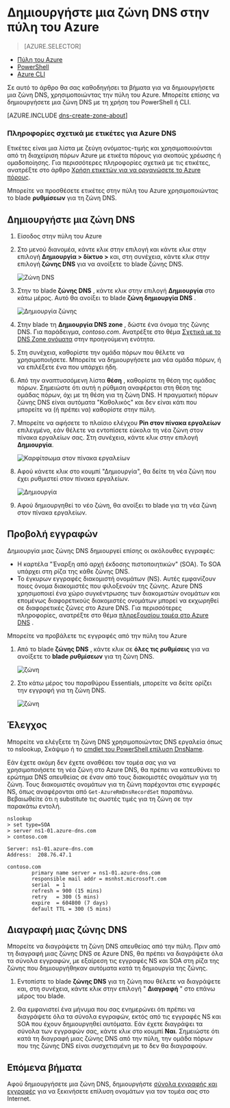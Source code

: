 <properties
   pageTitle="Πώς μπορείτε να δημιουργήσετε και να διαχειριστείτε μια ζώνη DNS στην πύλη του Azure | Microsoft Azure"
   description="Μάθετε πώς μπορείτε να δημιουργήσετε ζώνες DNS για το Azure DNS. Πρόκειται για αναλυτικές οδηγίες για δημιουργία και διαχείριση DNS πρώτη και ξεκινήστε φιλοξενεί τον τομέα DNS με την πύλη Azure."
   services="dns"
   documentationCenter="na"
   authors="sdwheeler"
   manager="carmonm"
   editor=""
   tags="azure-resource-manager"/>

<tags
   ms.service="dns"
   ms.devlang="na"
   ms.topic="article"
   ms.tgt_pltfrm="na"
   ms.workload="infrastructure-services"
   ms.date="08/16/2016"
   ms.author="sewhee"/>

# <a name="create-a-dns-zone-in-the-azure-portal"></a>Δημιουργήστε μια ζώνη DNS στην πύλη του Azure


> [AZURE.SELECTOR]
- [Πύλη του Azure](dns-getstarted-create-dnszone-portal.md)
- [PowerShell](dns-getstarted-create-dnszone.md)
- [Azure CLI](dns-getstarted-create-dnszone-cli.md)



Σε αυτό το άρθρο θα σας καθοδηγήσει τα βήματα για να δημιουργήσετε μια ζώνη DNS, χρησιμοποιώντας την πύλη του Azure. Μπορείτε επίσης να δημιουργήσετε μια ζώνη DNS με τη χρήση του PowerShell ή CLI.

[AZURE.INCLUDE [dns-create-zone-about](../../includes/dns-create-zone-about-include.md)]


### <a name="about-tags-for-azure-dns"></a>Πληροφορίες σχετικά με ετικέτες για Azure DNS


Ετικέτες είναι μια λίστα με ζεύγη ονόματος-τιμής και χρησιμοποιούνται από τη διαχείριση πόρων Azure με ετικέτα πόρους για σκοπούς χρέωσης ή ομαδοποίησης. Για περισσότερες πληροφορίες σχετικά με τις ετικέτες, ανατρέξτε στο άρθρο [Χρήση ετικετών για να οργανώσετε το Azure πόρους](../resource-group-using-tags.md).

Μπορείτε να προσθέσετε ετικέτες στην πύλη του Azure χρησιμοποιώντας το blade **ρυθμίσεων** για τη ζώνη DNS.


## <a name="create-a-dns-zone"></a>Δημιουργήστε μια ζώνη DNS

1. Είσοδος στην πύλη του Azure

2. Στο μενού διανομέα, κάντε κλικ στην επιλογή και κάντε κλικ στην επιλογή **Δημιουργία > δίκτυο >** και, στη συνέχεια, κάντε κλικ στην επιλογή **ζώνης DNS** για να ανοίξετε το blade ζώνης DNS.

    ![Ζώνη DNS](./media/dns-getstarted-create-dnszone-portal/openzone650.png)

3. Στην το blade **ζώνης DNS** , κάντε κλικ στην επιλογή **Δημιουργία** στο κάτω μέρος. Αυτό θα ανοίξει το blade **ζώνη δημιουργία DNS** .

    ![Δημιουργία ζώνης](./media/dns-getstarted-create-dnszone-portal/newzone250.png)

4. Στην blade τη **Δημιουργία DNS zone** , δώστε ένα όνομα της ζώνης DNS. Για παράδειγμα, *contoso.com*. Ανατρέξτε στο θέμα [Σχετικά με το DNS Zone ονόματα](#names) στην προηγούμενη ενότητα.

5. Στη συνέχεια, καθορίστε την ομάδα πόρων που θέλετε να χρησιμοποιήσετε. Μπορείτε να δημιουργήσετε μια νέα ομάδα πόρων, ή να επιλέξετε ένα που υπάρχει ήδη.

6. Από την αναπτυσσόμενη λίστα **θέση** , καθορίστε τη θέση της ομάδας πόρων. Σημειώστε ότι αυτή η ρύθμιση αναφέρεται στη θέση της ομάδας πόρων, όχι με τη θέση για τη ζώνη DNS. Η πραγματική πόρων ζώνης DNS είναι αυτόματα "Καθολικός" και δεν είναι κάτι που μπορείτε να (ή πρέπει να) καθορίστε στην πύλη.

7. Μπορείτε να αφήσετε το πλαίσιο ελέγχου **Pin στον πίνακα εργαλείων** επιλεγμένο, εάν θέλετε να εντοπίσετε εύκολα τη νέα ζώνη στον πίνακα εργαλείων σας. Στη συνέχεια, κάντε κλικ στην επιλογή **Δημιουργία**.

    ![Καρφίτσωμα στον πίνακα εργαλείων](./media/dns-getstarted-create-dnszone-portal/pindashboard150.png)

8. Αφού κάνετε κλικ στο κουμπί "Δημιουργία", θα δείτε τη νέα ζώνη που έχει ρυθμιστεί στον πίνακα εργαλείων.

    ![Δημιουργία](./media/dns-getstarted-create-dnszone-portal/creating150.png)

9. Αφού δημιουργηθεί το νέο ζώνη, θα ανοίξει το blade για τη νέα ζώνη στον πίνακα εργαλείων.


## <a name="view-records"></a>Προβολή εγγραφών

Δημιουργία μιας ζώνης DNS δημιουργεί επίσης οι ακόλουθες εγγραφές:

- Η καρτέλα "Έναρξη από αρχή έκδοσης πιστοποιητικών" (SOA). Το SOA υπάρχει στη ρίζα της κάθε ζώνης DNS.
- Το έγκυρων εγγραφές διακομιστή ονομάτων (NS). Αυτές εμφανίζουν ποιες όνομα διακομιστές που φιλοξενούν της ζώνης. Azure DNS χρησιμοποιεί ένα χώρο συγκέντρωσης των διακομιστών ονομάτων και επομένως διαφορετικούς διακομιστές ονομάτων μπορεί να εκχωρηθεί σε διαφορετικές ζώνες στο Azure DNS. Για περισσότερες πληροφορίες, ανατρέξτε στο θέμα [πληρεξουσίου τομέα στο Azure DNS](dns-domain-delegation.md) .

Μπορείτε να προβάλετε τις εγγραφές από την πύλη του Azure

1. Από το blade **ζώνης DNS** , κάντε κλικ σε **όλες τις ρυθμίσεις** για να ανοίξετε το **blade ρυθμίσεων** για τη ζώνη DNS.

    ![ζώνη](./media/dns-getstarted-create-dnszone-portal/viewzonens500.png)


2. Στο κάτω μέρος του παραθύρου Essentials, μπορείτε να δείτε ορίζει την εγγραφή για τη ζώνη DNS.


    ![ζώνη](./media/dns-getstarted-create-dnszone-portal/viewzone500.png)

## <a name="test"></a>Έλεγχος

Μπορείτε να ελέγξετε τη ζώνη DNS χρησιμοποιώντας DNS εργαλεία όπως το nslookup, Σκάψιμο ή το [cmdlet του PowerShell επίλυση DnsName](https://technet.microsoft.com/library/jj590781.aspx).

Εάν έχετε ακόμη δεν έχετε αναθέσει τον τομέα σας για να χρησιμοποιήσετε τη νέα ζώνη στο Azure DNS, θα πρέπει να κατευθύνει το ερώτημα DNS απευθείας σε έναν από τους διακομιστές ονομάτων για τη ζώνη. Τους διακομιστές ονομάτων για τη ζώνη παρέχονται στις εγγραφές NS, όπως αναφέρονται από `Get-AzureRmDnsRecordSet` παραπάνω. Βεβαιωθείτε ότι η substitute τις σωστές τιμές για τη ζώνη σε την παρακάτω εντολή.

    nslookup
    > set type=SOA
    > server ns1-01.azure-dns.com
    > contoso.com

    Server: ns1-01.azure-dns.com
    Address:  208.76.47.1

    contoso.com
            primary name server = ns1-01.azure-dns.com
            responsible mail addr = msnhst.microsoft.com
            serial  = 1
            refresh = 900 (15 mins)
            retry   = 300 (5 mins)
            expire  = 604800 (7 days)
            default TTL = 300 (5 mins)



## <a name="delete-a-dns-zone"></a>Διαγραφή μιας ζώνης DNS

Μπορείτε να διαγράψετε τη ζώνη DNS απευθείας από την πύλη. Πριν από τη διαγραφή μιας ζώνης DNS σε Azure DNS, θα πρέπει να διαγράψετε όλα τα σύνολα εγγραφών, με εξαίρεση τις εγγραφές NS και SOA στη ρίζα της ζώνης που δημιουργήθηκαν αυτόματα κατά τη δημιουργία της ζώνης.

1. Εντοπίστε το blade **ζώνης DNS** για τη ζώνη που θέλετε να διαγράψετε και, στη συνέχεια, κάντε κλικ στην επιλογή " **Διαγραφή** " στο επάνω μέρος του blade.

2. Θα εμφανιστεί ένα μήνυμα που σας ενημερώνει ότι πρέπει να διαγράψετε όλα τα σύνολα εγγραφών, εκτός από τις εγγραφές NS και SOA που έχουν δημιουργηθεί αυτόματα. Εάν έχετε διαγράψει τα σύνολα των εγγραφών σας, κάντε κλικ στο κουμπί **Ναι**. Σημειώστε ότι κατά τη διαγραφή μιας ζώνης DNS από την πύλη, την ομάδα πόρων που της ζώνης DNS είναι συσχετισμένη με το δεν θα διαγραφούν.


## <a name="next-steps"></a>Επόμενα βήματα

Αφού δημιουργήσετε μια ζώνη DNS, δημιουργήστε [σύνολα εγγραφής και εγγραφές](dns-getstarted-create-recordset-portal.md) για να ξεκινήσετε επίλυση ονομάτων για τον τομέα σας στο Internet.
